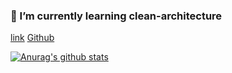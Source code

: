 ### 🌱 I’m currently learning clean-architecture 
[link](https://parallel-cornucopia-5d2.notion.site/Clean-architecture-0492782ed7b54ad294d3ebfdb194efca)
[Github](https://github.com/QuarterBread/Clean-Architechure)

[![Anurag's github stats](https://github-readme-stats.vercel.app/api?username=mataeLee)](https://github.com/anuraghazra/github-readme-stats)
<!--
**mataeLee/mataeLee** is a ✨ _special_ ✨ repository because its `README.md` (this file) appears on your GitHub profile.

Here are some ideas to get you started:

- 🔭 I’m currently working on ...
- 🌱 I’m currently learning ...
- 👯 I’m looking to collaborate on ...
- 🤔 I’m looking for help with ...
- 💬 Ask me about ...
- 📫 How to reach me: ...
- 😄 Pronouns: ...
- ⚡ Fun fact: ...
-->
